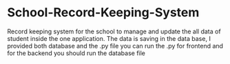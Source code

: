 # School-Record-Keeping-System
Record keeping system for the school to manage and update the all data of student inside the one application. 
The data is saving in the data base, I provided both database and the .py file you can run the .py for frontend and for the backend you should run the database file
